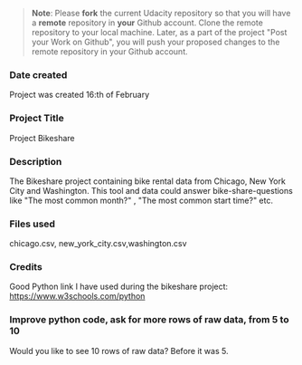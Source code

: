 >**Note**: Please **fork** the current Udacity repository so that you will have a **remote** repository in **your** Github account. Clone the remote repository to your local machine. Later, as a part of the project "Post your Work on Github", you will push your proposed changes to the remote repository in your Github account.

### Date created
Project was created 16:th of February

### Project Title
Project Bikeshare

### Description
The Bikeshare project containing bike rental data from Chicago, New York City and Washington. This tool and data could answer bike-share-questions like "The most common month?" , "The most common start time?" etc.


### Files used
chicago.csv, new_york_city.csv,washington.csv

### Credits
Good Python link I have used during the bikeshare project:
https://www.w3schools.com/python

### Improve python code, ask for more rows of raw data, from 5 to 10
Would you like to see 10 rows of raw data? Before it was 5.

